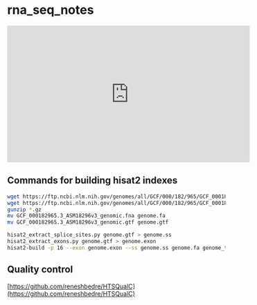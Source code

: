 # rna_seq_notes

<iframe width="560" height="315" src="https://www.youtube.com/embed/lG11JjovJHE?si=f1gObtYwbvHz1vDh" title="YouTube video player" frameborder="0" allow="accelerometer; autoplay; clipboard-write; encrypted-media; gyroscope; picture-in-picture; web-share" referrerpolicy="strict-origin-when-cross-origin" allowfullscreen></iframe>

## Commands for building hisat2 indexes

```bash
wget https://ftp.ncbi.nlm.nih.gov/genomes/all/GCF/000/182/965/GCF_000182965.3_ASM18296v3/GCF_000182965.3_ASM18296v3_genomic.fna.gz
wget https://ftp.ncbi.nlm.nih.gov/genomes/all/GCF/000/182/965/GCF_000182965.3_ASM18296v3/GCF_000182965.3_ASM18296v3_genomic.gtf.gz
gunzip *.gz
mv GCF_000182965.3_ASM18296v3_genomic.fna genome.fa
mv GCF_000182965.3_ASM18296v3_genomic.gtf genome.gtf

hisat2_extract_splice_sites.py genome.gtf > genome.ss
hisat2_extract_exons.py genome.gtf > genome.exon
hisat2-build -p 16 --exon genome.exon --ss genome.ss genome.fa genome_tran

```

## Quality control

[https://github.com/reneshbedre/HTSQualC](https://github.com/reneshbedre/HTSQualC)
